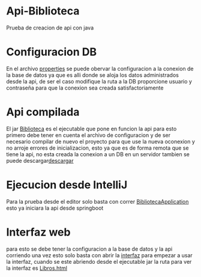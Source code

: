 # Api-Biblioteca
Prueba de creacion de api con java



# Configuracion DB
En el archivo [properties](src/main/resources/application.properties) se puede obervar la configuracion a la conexion de la base de datos ya que es alli donde se aloja los datos administrados desde la api, de ser el caso modifique la ruta a la DB proporcione usuario y contraseña para que la conexion sea creada satisfactoriamente

# Api compilada

El jar [Biblioteca](src/main/java/com/example/Biblioteca/Biblioteca-0.0.1-SNAPSHOT.jar)  es el ejecutable que pone en funcion la api para esto primero debe tener en cuenta el archivo de configuracion y de ser necesario compilar de nuevo el proyecto para que use la nueva oconexion y no arroje errores de inicializacion, esto ya que es de forma remota que se tiene la api, no esta creada la conexion a un DB en un servidor
tambien se puede descargar[descargar](https://drive.google.com/drive/folders/1rEW0SsZAKPcaFV0ILigsvkKnsExYQxv5)

# Ejecucion desde IntelliJ 

Para la prueba desde el editor solo basta con correr [BibliotecaApplication](src/main/java/com/example/Biblioteca/BibliotecaApplication.java) esto ya iniciara la api desde springboot

# Interfaz web

para esto se debe tener la configuracion a la base de datos y la api corriendo una vez esto solo basta con abrir la [interfaz](src/main/resources/static/Libros.html) para empezar a usar la interfaz, cuando se este abriendo desde el ejecutable jar la ruta para ver la interfaz es [Libros.html](http://localhost:8080/Libros.html)